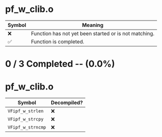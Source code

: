 # pf_w_clib.o
| Symbol | Meaning 
| ------------- | ------------- 
| :x: | Function has not yet been started or is not matching. 
| :white_check_mark: | Function is completed. 


# 0 / 3 Completed -- (0.0%)
# pf_w_clib.o
| Symbol | Decompiled? |
| ------------- | ------------- |
| `VFipf_w_strlen` | :x: |
| `VFipf_w_strcpy` | :x: |
| `VFipf_w_strncmp` | :x: |
